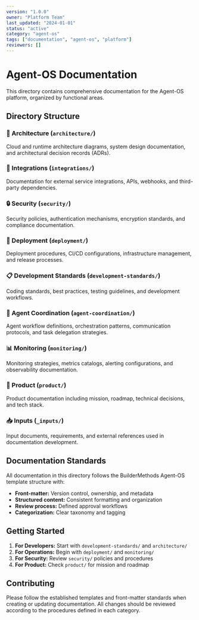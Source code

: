 ```yaml
---
version: "1.0.0"
owner: "Platform Team"
last_updated: "2024-01-01"
status: "active"
category: "agent-os"
tags: ["documentation", "agent-os", "platform"]
reviewers: []
---
```


# Agent-OS Documentation

This directory contains comprehensive documentation for the Agent-OS platform, organized by functional areas.

## Directory Structure

### 📐 Architecture (`architecture/`)

Cloud and runtime architecture diagrams, system design documentation, and architectural decision records (ADRs).

### 🔗 Integrations (`integrations/`)

Documentation for external service integrations, APIs, webhooks, and third-party dependencies.

### 🔒 Security (`security/`)

Security policies, authentication mechanisms, encryption standards, and compliance documentation.

### 🚀 Deployment (`deployment/`)

Deployment procedures, CI/CD configurations, infrastructure management, and release processes.

### 📋 Development Standards (`development-standards/`)

Coding standards, best practices, testing guidelines, and development workflows.

### 🤖 Agent Coordination (`agent-coordination/`)

Agent workflow definitions, orchestration patterns, communication protocols, and task delegation strategies.

### 📊 Monitoring (`monitoring/`)

Monitoring strategies, metrics catalogs, alerting configurations, and observability documentation.

### 📝 Product (`product/`)

Product documentation including mission, roadmap, technical decisions, and tech stack.

### 📥 Inputs (`_inputs/`)

Input documents, requirements, and external references used in documentation development.

## Documentation Standards

All documentation in this directory follows the BuilderMethods Agent-OS template structure with:

- **Front-matter:** Version control, ownership, and metadata
- **Structured content:** Consistent formatting and organization
- **Review process:** Defined approval workflows
- **Categorization:** Clear taxonomy and tagging

## Getting Started

1. **For Developers:** Start with `development-standards/` and `architecture/`
2. **For Operations:** Begin with `deployment/` and `monitoring/`
3. **For Security:** Review `security/` policies and procedures
4. **For Product:** Check `product/` for mission and roadmap

## Contributing

Please follow the established templates and front-matter standards when creating or updating documentation. All changes should be reviewed according to the procedures defined in each category.

